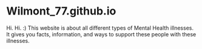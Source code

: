 # Wilmont_77.github.io
Hi. Hi. :)
This website is about all different types of Mental Health illnesses. It gives you facts, information, and ways to support these people with these illnesses.
